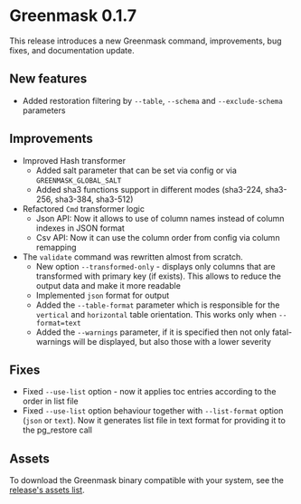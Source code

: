 # Greenmask 0.1.7

This release introduces a new Greenmask command, improvements, bug fixes, and documentation update.

## New features

- Added restoration filtering by `--table`, `--schema` and `--exclude-schema` parameters

## Improvements

- Improved Hash transformer 
  - Added salt parameter that can be set via config or via `GREENMASK_GLOBAL_SALT`
  - Added sha3 functions support in different modes (sha3-224, sha3-256, sha3-384, sha3-512)
- Refactored `Cmd` transformer logic
  - Json API: Now it allows to use of column names instead of column indexes in JSON format
  - Csv API: Now it can use the column order from config via column remapping
- The `validate` command was rewritten almost from scratch.
  - New option `--transformed-only` - displays only columns that are transformed with primary key (if exists). This 
    allows to reduce the output data and make it more readable
  - Implemented `json` format for output
  - Added the `--table-format` parameter which is responsible for the `vertical` and `horizontal` table orientation. 
    This works only when `--format=text`
  - Added the `--warnings` parameter, if it is specified then not only fatal-warnings will be displayed, but also 
    those with a lower severity

## Fixes

- Fixed `--use-list` option - now it applies toc entries according to the order in list file
- Fixed `--use-list` option behaviour together with `--list-format` option (`json` or `text`). Now it 
  generates list file in text format for providing it to the pg_restore call



## Assets

To download the Greenmask binary compatible with your system, see
the [release's assets list](https://github.com/GreenmaskIO/greenmask/releases/tag/v0.1.7).
